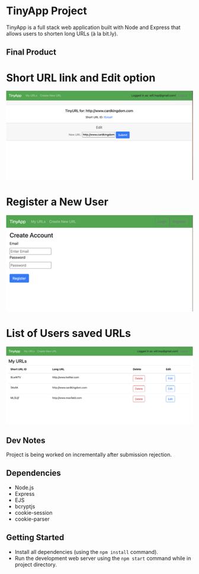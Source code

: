 # TinyApp Project

TinyApp is a full stack web application built with Node and Express that allows users to shorten long URLs (à la bit.ly).

## Final Product

# Short URL link and Edit option
!["Screenshot of the URL Edit page"](https://github.com/wfhopkins/tinyAppProject/blob/main/docs/edit-urls-page.png?raw=true)

# Register a New User
!["Screenshot of the Registration page"](https://github.com/wfhopkins/tinyAppProject/blob/main/docs/register-page.png?raw=true)

# List of Users saved URLs
!["Screenshot of the URLs page"](https://github.com/wfhopkins/tinyAppProject/blob/main/docs/urls-page.png?raw=true)


## Dev Notes
Project is being worked on incrementally after submission rejection. 


## Dependencies

- Node.js
- Express
- EJS
- bcryptjs
- cookie-session
- cookie-parser

## Getting Started

- Install all dependencies (using the `npm install` command).
- Run the development web server using the `npm start` command
  while in project directory.

